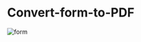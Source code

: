 # Convert-form-to-PDF

![form](https://user-images.githubusercontent.com/44553590/95659609-42fc4a00-0b33-11eb-8566-fdefffe43ca2.png)

